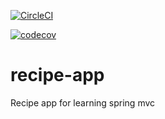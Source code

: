 [![CircleCI](https://circleci.com/gh/Nilesh767/recipe-app.svg?style=svg)](https://circleci.com/gh/Nilesh767/recipe-app)

[![codecov](https://codecov.io/gh/Nilesh767/recipe-app/branch/recipe-app-mysql/graph/badge.svg)](https://codecov.io/gh/Nilesh767/recipe-app)
# recipe-app
Recipe app for learning spring mvc
